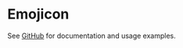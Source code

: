 # Emojicon

See [GitHub](https://github.com/JosephusPaye/emojicon#emojicon) for documentation and usage examples.
